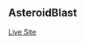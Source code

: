 ## AsteroidBlast

[Live Site][site]

[site]: http://michaelcd.github.io/AsteroidBlast/

<!-- AsteroidBlast is a web application inspired by Trello built using Ruby on Rails and React.js. superBoards allows users to:

- Create an account
- Log in / Log out
- Create, read, edit, and delete boards
- Create, read, edit, and delete lists
- Create, read, edit, and delete cards
- Create, read, edit, and delete comments on cards
- Organize cards and lists within boards
- Share boards with other members
- Search through cards for blocks of text -->
